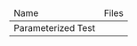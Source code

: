 <table>
  <thead>
    <tr>
      <td>Name</td>
      <td>Files</td>
    </tr>
  </thead>
  <tbody>
    <tr>
      <td>Parameterized Test</td>
      <td></td>
    </tr>
  </tbody>
</table>
